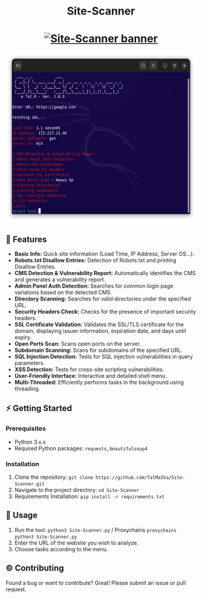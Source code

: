
<h1 align="center">Site-Scanner</h1>
<h1 align="center"><a href="https://github.com/TalMaIka/Site-Scanner"><img src="https://i.imgur.com/kGdjdOR.png" alt="Site-Scanner banner"/></a></h1>
<p align="center"></p>



<p align="center"><a href="https://github.com/TalMaIka/Site-Scanner"><img src="src/Ver-1.8.0.png" alt="Site-Scanner icon" height="450"/></a></p>


## :dart: Features

- **Basic Info:** Quick site information (Load Time, IP Address, Server OS...).
- **Robots.txt Disallow Entries:** Detection of Robots.txt and printing Disallow Entries.
- **CMS Detection & Vulnerability Report:** Automatically identifies the CMS and generates a vulnerability report.
- **Admin Panel Auth Detection:** Searches for common login page variations based on the detected CMS.
- **Directory Scanning:** Searches for valid directories under the specified URL.
- **Security Headers Check:** Checks for the presence of important security headers.
- **SSL Certificate Validation:** Validates the SSL/TLS certificate for the domain, displaying issuer information, expiration date, and days until expiry.
- **Open Ports Scan:** Scans open ports on the server.
- **Subdomain Scanning:** Scans for subdomains of the specified URL.
- **SQL Injection Detection:** Tests for SQL injection vulnerabilities in query parameters.
- **XSS Detection:** Tests for cross-site scripting vulnerabilities.
- **User-Friendly Interface:** Interactive and detailed shell menu.
- **Multi-Threaded:** Efficiently performs tasks in the background using threading.


## :zap: Getting Started

### Prerequisites

- Python 3.x.x
- Required Python packages: `requests`, `beautifulsoup4`

### Installation

1. Clone the repository: `git clone https://github.com/TalMaIka/Site-Scanner.git`
2. Navigate to the project directory: `cd Site-Scanner`
3. Requirements Installation: `pip install -r requirements.txt`

## :rocket: Usage

1. Run the tool: `python3 Site-Scanner.py` / Proxychains `proxychains python3 Site-Scanner.py`
2. Enter the URL of the website you wish to analyze.
3. Choose tasks according to the menu.

## :copyright: Contributing

Found a bug or want to contribute? Great! Please submit an issue or pull request.
